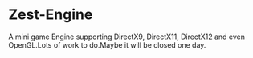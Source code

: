 # Zest-Engine
A mini game Engine supporting DirectX9, DirectX11, DirectX12 and even OpenGL.Lots of work to do.Maybe it will be closed one day.
